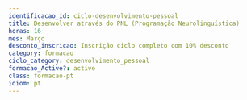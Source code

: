 ```yaml
---
identificacao_id: ciclo-desenvolvimento-pessoal
title: Desenvolver através do PNL (Programação Neurolinguística)
horas: 16
mes: Março
desconto_inscricao: Inscrição ciclo completo com 10% desconto
category: formacao
ciclo_category: desenvolvimento_pessoal
formacao_Active?: active
class: formacao-pt
idiom: pt
---
```


